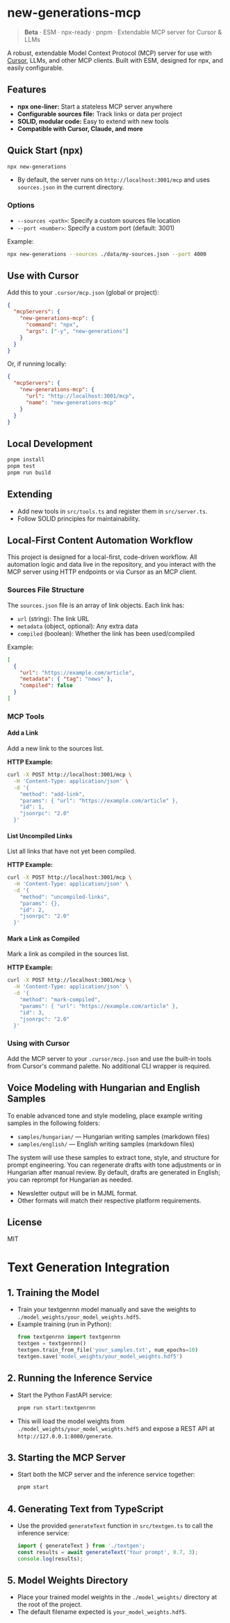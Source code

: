 # new-generations-mcp

> **Beta** · ESM · npx-ready · pnpm · Extendable MCP server for Cursor & LLMs

A robust, extendable Model Context Protocol (MCP) server for use with [Cursor](https://cursor.so), LLMs, and other MCP clients. Built with ESM, designed for npx, and easily configurable.

## Features
- **npx one-liner:** Start a stateless MCP server anywhere
- **Configurable sources file:** Track links or data per project
- **SOLID, modular code:** Easy to extend with new tools
- **Compatible with Cursor, Claude, and more**

## Quick Start (npx)

```sh
npx new-generations
```

- By default, the server runs on `http://localhost:3001/mcp` and uses `sources.json` in the current directory.

### Options

- `--sources <path>`: Specify a custom sources file location
- `--port <number>`: Specify a custom port (default: 3001)

Example:
```sh
npx new-generations --sources ./data/my-sources.json --port 4000
```

## Use with Cursor

Add this to your `.cursor/mcp.json` (global or project):

```json
{
  "mcpServers": {
    "new-generations-mcp": {
      "command": "npx",
      "args": ["-y", "new-generations"]
    }
  }
}
```

Or, if running locally:
```json
{
  "mcpServers": {
    "new-generations-mcp": {
      "url": "http://localhost:3001/mcp",
      "name": "new-generations-mcp"
    }
  }
}
```

## Local Development

```sh
pnpm install
pnpm test
pnpm run build
```

## Extending
- Add new tools in `src/tools.ts` and register them in `src/server.ts`.
- Follow SOLID principles for maintainability.

## Local-First Content Automation Workflow

This project is designed for a local-first, code-driven workflow. All automation logic and data live in the repository, and you interact with the MCP server using HTTP endpoints or via Cursor as an MCP client.

### Sources File Structure

The `sources.json` file is an array of link objects. Each link has:
- `url` (string): The link URL
- `metadata` (object, optional): Any extra data
- `compiled` (boolean): Whether the link has been used/compiled

Example:
```json
[
  {
    "url": "https://example.com/article",
    "metadata": { "tag": "news" },
    "compiled": false
  }
]
```

### MCP Tools

#### Add a Link
Add a new link to the sources list.

**HTTP Example:**
```sh
curl -X POST http://localhost:3001/mcp \
  -H 'Content-Type: application/json' \
  -d '{
    "method": "add-link",
    "params": { "url": "https://example.com/article" },
    "id": 1,
    "jsonrpc": "2.0"
  }'
```

#### List Uncompiled Links
List all links that have not yet been compiled.

**HTTP Example:**
```sh
curl -X POST http://localhost:3001/mcp \
  -H 'Content-Type: application/json' \
  -d '{
    "method": "uncompiled-links",
    "params": {},
    "id": 2,
    "jsonrpc": "2.0"
  }'
```

#### Mark a Link as Compiled
Mark a link as compiled in the sources list.

**HTTP Example:**
```sh
curl -X POST http://localhost:3001/mcp \
  -H 'Content-Type: application/json' \
  -d '{
    "method": "mark-compiled",
    "params": { "url": "https://example.com/article" },
    "id": 3,
    "jsonrpc": "2.0"
  }'
```

### Using with Cursor

Add the MCP server to your `.cursor/mcp.json` and use the built-in tools from Cursor's command palette. No additional CLI wrapper is required.

## Voice Modeling with Hungarian and English Samples

To enable advanced tone and style modeling, place example writing samples in the following folders:

- `samples/hungarian/` — Hungarian writing samples (markdown files)
- `samples/english/` — English writing samples (markdown files)

The system will use these samples to extract tone, style, and structure for prompt engineering. You can regenerate drafts with tone adjustments or in Hungarian after manual review. By default, drafts are generated in English; you can reprompt for Hungarian as needed.

- Newsletter output will be in MJML format.
- Other formats will match their respective platform requirements.

## License
MIT 

# Text Generation Integration

## 1. Training the Model
- Train your textgenrnn model manually and save the weights to `./model_weights/your_model_weights.hdf5`.
- Example training (run in Python):
  ```python
  from textgenrnn import textgenrnn
  textgen = textgenrnn()
  textgen.train_from_file('your_samples.txt', num_epochs=10)
  textgen.save('model_weights/your_model_weights.hdf5')
  ```

## 2. Running the Inference Service
- Start the Python FastAPI service:
  ```bash
  pnpm run start:textgenrnn
  ```
- This will load the model weights from `./model_weights/your_model_weights.hdf5` and expose a REST API at `http://127.0.0.1:8000/generate`.

## 3. Starting the MCP Server
- Start both the MCP server and the inference service together:
  ```bash
  pnpm start
  ```

## 4. Generating Text from TypeScript
- Use the provided `generateText` function in `src/textgen.ts` to call the inference service:
  ```typescript
  import { generateText } from './textgen';
  const results = await generateText('Your prompt', 0.7, 3);
  console.log(results);
  ```

## 5. Model Weights Directory
- Place your trained model weights in the `./model_weights/` directory at the root of the project.
- The default filename expected is `your_model_weights.hdf5`. 